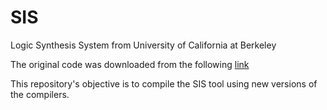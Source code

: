 # SIS 
Logic Synthesis System from University of California at Berkeley

The original code was downloaded from the following [link](https://ptolemy.berkeley.edu/projects/embedded/Alumni/pchong/sis/)

This repository's objective is to compile the SIS tool using new versions of the compilers.

